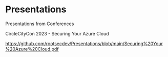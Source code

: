 # Presentations
Presentations from Conferences

CircleCityCon 2023 - Securing Your Azure Cloud

https://github.com/rootsecdev/Presentations/blob/main/Securing%20Your%20Azure%20Cloud.pdf

